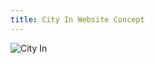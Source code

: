 ```yaml
---
title: City In Website Concept
---
```


![City In](images/portfolio/design/proj-2/CityIn-AntonSkvortsov.jpg)